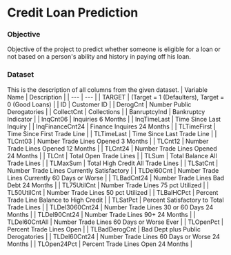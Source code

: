 # Credit Loan Prediction

### Objective
Objective of the project to predict whether someone is eligible for a loan or not based on a person's ability and history in paying off his loan.

### Dataset
This is the description of all columns from the given dataset.
| Variable Name | Description |
| --- | --- |
| TARGET | (Target = 1 (Defaulters), Target = 0 (Good Loans) |
| ID | Customer ID |
| DerogCnt | Number Public Derogatories |
| CollectCnt | Collections |
| BanruptcyInd | Bankruptcy Indicator |
| InqCnt06 | Inquiries 6 Months |
| InqTimeLast | Time Since Last Inquiry |
| InqFinanceCnt24 | Finance Inquires 24 Months |
| TLTimeFirst | Time Since First Trade Line |
| TLTimeLast | Time Since Last Trade Line |
| TLCnt03 | Number Trade Lines Opened 3 Months |
| TLCnt12 | Number Trade Lines Opened 12 Months | 
| TLCnt24 | Number Trade Lines Opened 24 Months | 
| TLCnt | Total Open Trade Lines | 
| TLSum | Total Balance All Trade Lines | 
| TLMaxSum | Total High Credit All Trade Lines | 
| TLSatCnt | Number Trade Lines Currently Satisfactory | 
| TLDel60Cnt | Number Trade Lines Currently 60 Days or Worse | 
| TLBadCnt24 | Number Trade Lines Bad Debt 24 Months | 
| TL75UtilCnt | Number Trade Lines 75 pct Utilized | 
| TL50UtilCnt | Number Trade Lines 50 pct Utilized | 
| TLBalHCPct | Percent Trade Line Balance to High Credit | 
| TLSatPct | Percent Satisfactory to Total Trade Lines | 
| TLDel3060Cnt24 | Number Trade Lines 30 or 60 Days 24 Months | 
| TLDel90Cnt24 | Number Trade Lines 90+ 24 Months | 
| TLDel60CntAll | Number Trade Lines 60 Days or Worse Ever | 
| TLOpenPct | Percent Trade Lines Open | 
| TLBadDerogCnt | Bad Dept plus Public Derogatories | 
| TLDel60Cnt24 | Number Trade Lines 60 Days or Worse 24 Months | 
| TLOpen24Pct | Percent Trade Lines Open 24 Months |

